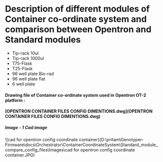 # Description of different modules of Container co-ordinate system and comparison between Opentron and Standard modules

- Tip-rack 10ul
-  Tip-rack 1000ul
-  T75-Flask
-  T25-Flask
-  96 well plate Bio-rad
-  96 well plate flat
-  6 well plate 



#### Drawing file of Container co-ordinate system used in Opentron OT-2 platform : 

####  [OPENTRON CONTAINER FILES CONFIG DIMENTIONS.dwg](OPENTRON CONTAINER FILES CONFIG DIMENTIONS.dwg) 



##### Image - 1 Cad image

![cad for opentron config coordinate container](D:\pritam\Genotyper-Firmware\docs\Orchestrator\ContainerCoordinateSystem\Standard_module_compare_config_files\Images\cad for opentron config coordinate container.JPG)

